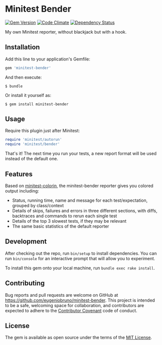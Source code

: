 # Minitest Bender

[![Gem Version](https://badge.fury.io/rb/minitest-bender.svg)](https://badge.fury.io/rb/minitest-bender)
[![Code Climate](https://codeclimate.com/github/eugeniobruno/minitest-bender.svg)](https://codeclimate.com/github/eugeniobruno/minitest-bender)
[![Dependency Status](https://gemnasium.com/eugeniobruno/minitest-bender.svg)](https://gemnasium.com/eugeniobruno/minitest-bender)

My own Minitest reporter, without blackjack but with a hook.

## Installation

Add this line to your application's Gemfile:

```ruby
gem 'minitest-bender'
```

And then execute:

    $ bundle

Or install it yourself as:

    $ gem install minitest-bender

## Usage

Require this plugin just after Minitest:

```ruby
require 'minitest/autorun'
require 'minitest/bender'
```

That's it! The next time you run your tests, a new report format will be used instead of the default one.

## Features

Based on [minitest-colorin](https://github.com/gabynaiman/minitest-colorin/), the minitest-bender reporter gives you colored output including:

* Status, running time, name and message for each test/expectation, grouped by class/context
* Details of skips, failures and errors in three different sections, with diffs, backtraces and commands to rerun each single test
* Details of the top 3 slowest tests, if they may be relevant
* The same basic statistics of the default reporter


## Development

After checking out the repo, run `bin/setup` to install dependencies. You can run `bin/console` for an interactive prompt that will allow you to experiment.

To install this gem onto your local machine, run `bundle exec rake install`.

## Contributing

Bug reports and pull requests are welcome on GitHub at https://github.com/eugeniobruno/minitest-bender. This project is intended to be a safe, welcoming space for collaboration, and contributors are expected to adhere to the [Contributor Covenant](http://contributor-covenant.org) code of conduct.


## License

The gem is available as open source under the terms of the [MIT License](http://opensource.org/licenses/MIT).

